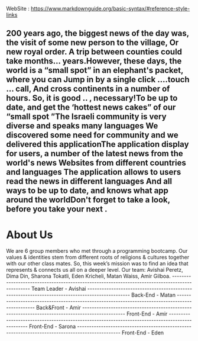
WebSite : https://www.markdownguide.org/basic-syntax/#reference-style-links

200 years ago, the biggest news of the day was, the visit of some new person to the village, Or new royal order. A trip between counties could take months… years.However, these days, the world is a “small spot” in an elephant's packet, where you can Jump in by a single click ….touch … call, And cross continents in a number of hours. So, it is good .. , necessary!To be up to date, and get the ‘hottest news cakes” of our “small spot ”The Israeli community is very diverse and speaks many languages We discovered some need for community and we delivered this applicationThe application display for users, a number of the latest news from the world's news Websites from different countries and languages The application allows to users read the news in different languages And all ways to be up to date, and knows what app around the worldDon't forget to take a look, before you take your next .
------------------------------------------------------------------------------------------------
<h1>About Us</h1>
We are 6 group members who met through a programming bootcamp. Our values & identities stem from different roots of religions & cultures together with our other class mates. So, this week’s mission was to find an idea that represents & connects us all on a deeper level. Our team: Avishai Peretz, Dima Din, Sharona Tokatli, Eden Kricheli, Matan Waiss, Amir Gilboa.
------------------------------------------------------------------------------------------------
Team Leader - Avishai
------------------------------------------------------------------------------------------------
Back-End - Matan
------------------------------------------------------------------------------------------------
Back&Front - Amir
------------------------------------------------------------------------------------------------
Front-End - Amir
------------------------------------------------------------------------------------------------
Front-End - Sarona
------------------------------------------------------------------------------------------------
Front-End - Eden